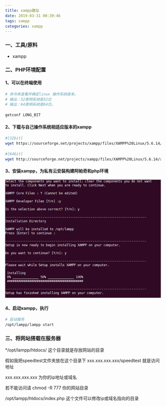 ```yaml
---
title: xampp建站
date: 2019-03-31 00:39:46
tags: xampp
categories: xampp
---
```

### 一、工具/原料

* xampp

### 二、PHP环境配置
#### 1、可以在终端使用

``` bash
# 命令来查看并确定linux 操作系统版本。
# 输出：32表明系统是32位
# 输出：64表明系统是64位。

getconf LONG_BIT

```

#### 2、下载与自己操作系统相适应版本的xampp

``` bash
#[32bit]
wget https://sourceforge.net/projects/xampp/files/XAMPP%20Linux/5.6.14/xampp-linux-5.6.14-4-installer.run

#[64bit]
wget http://sourceforge.net/projects/xampp/files/XAMPP%20Linux/5.6.14/xampp-linux-x64-5.6.14-0-installer.run

```

#### 3、安装xampp，为私有云安装构建阿帕奇和php环境
![xampp](/imgs/xampp.png)

#### 4、启动xampp，执行

``` bash
# 启动服务
/opt/lampp/lampp start
```

### 三、将网站搭载在服务器

*/opt/lampp/htdocs/ 这个目录就是存放网站的目录

假如我把speedtest文件夹放在这个目录下 xxx.xxx.xxx.xxx/speedtest 就是访问地址

xxx.xxx.xxx.xxx 为你的ip地址或域名

若不能访问请 chmod -R 777 你的网站目录

/opt/lampp/htdocs/index.php 这个文件可以修改ip或域名指向的目录